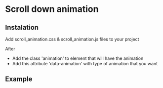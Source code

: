 # Scroll down animation 

## Instalation

Add scroll_animation.css & scroll_animation.js files to your project

After 
* Add the class 'animation' to element that will have the animation 
* Add this attribute 'data-animation' with type of animation that you want 

## Example

<section class="animatio" data-animation="fadeInUp">